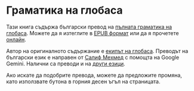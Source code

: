 # Граматика на глобаса

Тази книга съдържа български превод на [пълната граматика на глобаса](https://salif.github.io/gramati-fe-globasa/eng/).
Можете да я изтеглите в [EPUB формат](Gramati_fe_Globasa_Mesi_11_2024_bg_gemini.epub)
или да я прочетете [онлайн](https://salif.github.io/gramati-fe-globasa/bg-gemini/).

Автор на оригиналното съдържание е [екипът на глобаса](https://globasa.net/).
Преводът на български език е направен от [Салиф Мехмед](https://salif.eu/bg) с помощта на Google Gemini.
Налични са преводи и на [други езици](https://salif.github.io/gramati-fe-globasa/).

Ако искате да подобрите превода, можете да предложите промяна, като използвате бутона в горния десен ъгъл на страницата.

[^1]: Доколкото е допустимо от закона, авторите на тази книга се отказват от всички авторски права и сродни или съседни права върху съдържанието ѝ.
